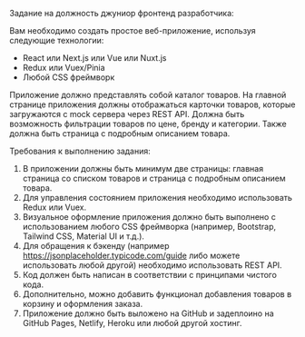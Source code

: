 Задание на должность джуниор фронтенд разработчика:

Вам необходимо создать простое веб-приложение, используя следующие технологии:

- React или Next.js или Vue или Nuxt.js
- Redux или Vuex/Pinia
- Любой CSS фреймворк

Приложение должно представлять собой каталог товаров. На главной странице приложения должны отображаться карточки товаров, которые загружаются с mock сервера через REST API. Должна быть возможность фильтрации товаров по цене, бренду и категории. Также должна быть страница с подробным описанием товара.

Требования к выполнению задания:

1. В приложении должны быть минимум две страницы: главная страница со списком товаров и страница с подробным описанием товара.
2. Для управления состоянием приложения необходимо использовать Redux или Vuex.
3. Визуальное оформление приложения должно быть выполнено с использованием любого CSS фреймворка (например, Bootstrap, Tailwind CSS, Material UI и т.д.).
4. Для обращения к бэкенду (например https://jsonplaceholder.typicode.com/guide либо можете использовать любой другой) необходимо использовать REST API.
5. Код должен быть написан в соответствии с принципами чистого кода.
6. Дополнительно, можно добавить функционал добавления товаров в корзину и оформления заказа.
7. Приложение должно быть выложено на GitHub и задеплоино на GitHub Pages, Netlify, Heroku или любой другой хостинг.
